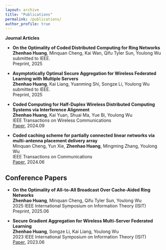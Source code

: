 ```yaml
---
layout: archive
title: "Publications"
permalink: /publications/
author_profile: true
---
```


<!-- {% if site.author.googlescholar %}
  <div class="wordwrap">You can also find my articles on <a href="{{site.author.googlescholar}}">my Google Scholar profile</a>.</div>
{% endif %}

{% include base_path %}

<!-- New style rendering if publication categories are defined -->
<!-- {% if site.publication_category %}
  {% for category in site.publication_category  %}
    {% assign title_shown = false %}
    {% for post in site.publications reversed %}
      {% if post.category != category[0] %}
        {% continue %}
      {% endif %}
      {% unless title_shown %}
        <h2>{{ category[1].title }}</h2><hr />
        {% assign title_shown = true %}
      {% endunless %}
      {% include archive-single.html %}
    {% endfor %}
  {% endfor %}
{% else %}
  {% for post in site.publications reversed %}
    {% include archive-single.html %}
  {% endfor %}
{% endif %} --> 
**Journal Articles**

* **On the Optimality of Coded Distributed Computing for  Ring Networks** \
**Zhenhao Huang**, Minquan Cheng, Kai Wan, Qifu Tyler Sun, Youlong Wu \
submitted to IEEE. \
Preprint, 2025

* **Asymptotically Optimal Secure Aggregation for Wireless Federated Learning with Multiple Servers** \
**Zhenhao Huang**, Kai Liang, Yuanming Shi, Songze Li, Youlong Wu \
submitted to IEEE. \
Preprint, 2025

* **Coded Computing for Half-Duplex Wireless Distributed Computing Systems via Interference Alignment** \
**Zhenhao Huang**, Kai Yuan, Shuai Ma, Yue Bi, Youlong Wu \
IEEE Transactions on Wireless Communications \
[Paper](https://ieeexplore.ieee.org/abstract/document/10678859/), 2024.09

* **Coded caching scheme for partially connected linear networks via multi-antenna placement delivery array** \
Minquan Cheng, Yun Xie, **Zhenhao Huang**, Mingming Zhang, Youlong Wu \
IEEE Transactions on Communications \
[Paper](https://ieeexplore.ieee.org/abstract/document/10562338), 2024.06

**Conference Papers**
------
* **On the Optimality of All-to-All Broadcast Over Cache-Aided Ring Networks** \
**Zhenhao Huang**, Minquan Cheng, Qifu Tyler Sun, Youlong Wu \
2025 IEEE International Symposium on Information Theory (ISIT) \
Preprint, 2025.06

* **Secure Gradient Aggregation for Wireless Multi-Server Federated Learning** \
**Zhenhao Huang**, Songze Li, Kai Liang, Youlong Wu \
2023 IEEE International Symposium on Information Theory (ISIT) \
[Paper](https://ieeexplore.ieee.org/abstract/document/10206522/), 2023.06

<!-- url -->



